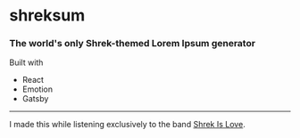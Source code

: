# shreksum

### The world's only Shrek-themed Lorem Ipsum generator

Built with 
- React 
- Emotion
- Gatsby
  
<hr />

I made this while listening exclusively to the band [Shrek Is Love](https://www.youtube.com/watch?v=ONvAQgViIYQ).
